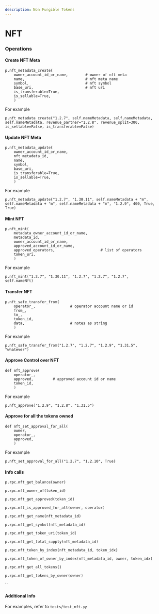 ```yaml
---
description: Non Fungible Tokens
---
```


# NFT

### Operations



#### Create NFT Meta

```text
p.nft_metadata_create(
    owner_account_id_or_name,        # owner of nft meta
    name,                            # nft meta name
    symbol,                          # nft symbol
    base_uri,                        # nft uri
    is_transferable=True,
    is_sellable=True,
    )
```

For example

```text
p.nft_metadata_create("1.2.7", self.nameMetadata, self.nameMetadata, self.nameMetadata, revenue_partner="1.2.8", revenue_split=300, is_sellable=False, is_transferable=False)
```



#### Update NFT Meta

```text
p.nft_metadata_update(
    owner_account_id_or_name,
    nft_metadata_id,
    name,
    symbol,
    base_uri,
    is_transferable=True,
    is_sellable=True,
    )
```

For example

```text
p.nft_metadata_update("1.2.7", "1.30.11", self.nameMetadata + "m", self.nameMetadata + "m", self.nameMetadata + "m", "1.2.9", 400, True, True)
```



#### Mint NFT

```text
p.nft_mint(
    metadata_owner_account_id_or_name,
    metadata_id, 
    owner_account_id_or_name,
    approved_account_id_or_name,
    approved_operators,                     # list of operators
    token_uri,
    )
```

For example 

```text
p.nft_mint("1.2.7", "1.30.11", "1.2.7", "1.2.7", "1.2.7", self.nameNft)
```



#### Transfer NFT

```text
p.nft_safe_transfer_from(
    operator_,                # operator account name or id
    from_,
    to_,
    token_id,
    data,                     # notes as string
    )
```

For example

```text
p.nft_safe_transfer_from("1.2.7", "1.2.7", "1.2.9", "1.31.5", "whatever")
```



#### Approve Control over NFT

```text
def nft_approve(
    operator_,
    approved,         # approved account id or name
    token_id,
    )
```

For example 

```text
p.nft_approve("1.2.9", "1.2.8", "1.31.5")
```



#### Approve for all the tokens owned

```text
def nft_set_approval_for_all(
    owner,
    operator_,
    approved,
    )
```

For example

```text
p.nft_set_approval_for_all("1.2.7", "1.2.10", True)
```



#### Info calls

`p.rpc.nft_get_balance(owner)` 

`p.rpc.nft_owner_of(token_id)`

`p.rpc.nft_get_approved(token_id)`

`p.rpc.nft_is_approved_for_all(owner, operator)`

`p.rpc.nft_get_name(nft_metadata_id)`

`p.rpc.nft_get_symbol(nft_metadata_id)`

`p.rpc.nft_get_token_uri(token_id)`

`p.rpc.nft_get_total_supply(nft_metadata_id)`

`p.rpc.nft_token_by_index(nft_metadata_id, token_idx)`

`p.rpc.nft_token_of_owner_by_index(nft_metadata_id, owner, token_idx)`

`p.rpc.nft_get_all_tokens()`

`p.rpc.nft_get_tokens_by_owner(owner)`

\`\`

#### Additional Info

For examples, refer to  `tests/test_nft.py`  

